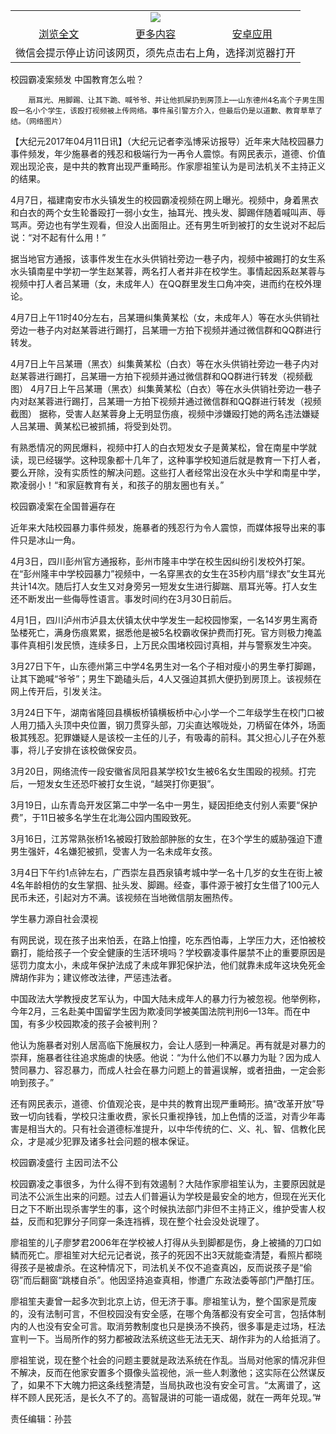 

<table>
  <tr>
    <td align="center" colspan="3">
      <a href="https://github.com/ogate/ogate/blob/master/README.md"><img src="https://cloud.githubusercontent.com/assets/11880933/13434984/f430fae2-e012-11e5-814f-c2df1e82b247.jpg"/></a>
    </td>
  </tr>
  <tr>
    <td align="center">
      <a href="https://s3.ap-south-1.amazonaws.com/ogatem/oGate.htm?c817134&from=oNote">浏览全文</a>
    </td>
    <td align="center">
      <a href="https://s3.ap-south-1.amazonaws.com/ogatem/oGate.htm?from=oNote">更多内容</a>
    </td>
    <td align="center">
      <a href="https://raw.githubusercontent.com/ogate/up/master/ogate.apk">安卓应用</a>
    </td>
  </tr>
  <tr>
    <td align="center" colspan="3">
      微信会提示停止访问该网页，须先点击右上角，选择浏览器打开
    </td>
  </tr>
</table>    



校园霸凌案频发 中国教育怎么啦？






        扇耳光、用脚踢、让其下跪、喊爷爷、并让他抓屎扔到房顶上⋯⋯山东德州4名高个子男生围殴一名小个学生，该殴打视频被上传网络。事件虽引警方介入，但最后仍是以道歉、教育草草了结。（网络图片）




【大纪元2017年04月11日讯】（大纪元记者李泓博采访报导）近年来大陆校园暴力事件频发，年少施暴者的残忍和极端行为一再令人震惊。有网民表示，道德、价值观出现沦丧，是中共的教育出现严重畸形。作家廖祖笙认为是司法机关不主持正义的结果。


4月7日，福建南安市水头镇发生的校园霸凌视频在网上曝光。视频中，身着黑衣和白衣的两个女生轮番殴打一弱小女生，抽耳光、拽头发、脚踢伴随着喊叫声、辱骂声。旁边也有学生观看，但没人出面阻止。还有男生听到被打的女生说对不起后说：“对不起有什么用！”


据当地官方通报，该事件发生在水头供销社旁边一巷子内，视频中被踢打的女生系水头镇南星中学初一学生赵某蓉，两名打人者并非在校学生。事情起因系赵某蓉与视频中打人者吕某珊（女，未成年人）在QQ群里发生口角冲突，进而约在校外理论。


4月7日上午11时40分左右，吕某珊纠集黄某松（女，未成年人）等在水头供销社旁边一巷子内对赵某蓉进行踢打，吕某珊一方拍下视频并通过微信群和QQ群进行转发。


4月7日上午吕某珊（黑衣）纠集黄某松（白衣）等在水头供销社旁边一巷子内对赵某蓉进行踢打，吕某珊一方拍下视频并通过微信群和QQ群进行转发（视频截图）
4月7日上午吕某珊（黑衣）纠集黄某松（白衣）等在水头供销社旁边一巷子内对赵某蓉进行踢打，吕某珊一方拍下视频并通过微信群和QQ群进行转发（视频截图）
据称，受害人赵某蓉身上无明显伤痕，视频中涉嫌殴打她的两名违法嫌疑人吕某珊、黄某松已被抓捕，将受到处罚。


有熟悉情况的网民爆料，视频中打人的白衣短发女子是黄某松，曾在南星中学就读，现已经辍学。这种现象都十几年了，这种事学校知道后就是教育一下打人者，要么开除，没有实质性的解决问题。这些打人者经常出没在水头中学和南星中学，欺凌弱小！“和家庭教育有关，和孩子的朋友圈也有关。”


校园霸凌案在全国普遍存在


近年来大陆校园暴力事件频发，施暴者的残忍行为令人震惊，而媒体报导出来的事件只是冰山一角。


4月3日，四川彭州官方通报称，彭州市隆丰中学在校生因纠纷引发校外打架。在“彭州隆丰中学校园暴力”视频中，一名穿黑衣的女生在35秒内扇“绿衣”女生耳光共计14次。随后打人女生又对身旁另一短发女生进行脚踹、扇耳光等。打人女生还不断发出一些侮辱性语言。事发时间约在3月30日前后。


4月1日，四川泸州市泸县太伏镇太伏中学发生一起校园惨案，一名14岁男生离奇坠楼死亡，满身伤痕累累，据悉他是被5名校霸收保护费而打死。官方则极力掩盖事件真相引发民愤，连续多日，上万民众围堵校园讨真相，并与警察发生冲突。


3月27日下午，山东德州第三中学4名男生对一名个子相对瘦小的男生拳打脚踢，让其下跪喊“爷爷”；男生下跪磕头后，4人又强迫其抓大便扔到房顶上。该视频在网上传开后，引发关注。


3月24日下午，湖南省隆回县横板桥镇横板桥中心小学一个二年级学生在校门口被人用刀插入头顶中央位置，钢刀贯穿头部，刀尖直达喉咙处，刀柄留在体外，场面极其残忍。犯罪嫌疑人是该校一主任的儿子，有吸毒的前科。其父担心儿子在外惹事，将儿子安排在该校做保安员。


3月20日，网络流传一段安徽省凤阳县某学校1女生被6名女生围殴的视频。打完后，一短发女生还恐吓被打女生说，“越哭打你更狠”。


3月19日，山东青岛开发区第二中学一名中一男生，疑因拒绝支付别人索要“保护费”，于11日被多名学生在北海公园内围殴致死。


3月16日，江苏常熟张桥1名被殴打致脸部肿胀的女生，在3个学生的威胁强迫下遭男生强奸，4名嫌犯被抓，受害人为一名未成年女孩。


3月4日下午约1点钟左右，广西崇左县西泉镇考城中学一名十几岁的女生在街上被4名年龄相仿的女生掌掴、扯头发、脚踢。经查，事件源于被打女生借了100元人民币未还，引起对方不满。该视频在当地微信朋友圈热传。


学生暴力源自社会漠视


有网民说，现在孩子出来怕丢，在路上怕撞，吃东西怕毒，上学压力大，还怕被校霸打，能给孩子一个安全健康的生活环境吗？学校霸凌事件屡禁不止的重要原因是惩罚力度太小，未成年保护法成了未成年罪犯保护法，他们就靠未成年这块免死金牌胡作非为；建议修改法律，严惩违法者。


中国政法大学教授皮艺军认为，中国大陆未成年人的暴力行为被忽视。他举例称，今年2月，三名赴美中国留学生因为欺凌同学被美国法院判刑6—13年。而在中国，有多少校园欺凌的孩子会被判刑？


他认为施暴者对别人居高临下施展权力，会让人感到一种满足。再有就是对暴力的崇拜，施暴者往往追求施虐的快感。他说：“为什么他们不以暴力为耻？因为成人赞同暴力、容忍暴力，而成人社会在暴力问题上的普遍误解，或者扭曲，一定会影响到孩子。”


还有网民表示，道德、价值观沦丧，是中共的教育出现严重畸形。搞“改革开放”导致一切向钱看，学校只注重收费，家长只重视挣钱，加上色情的泛滥，对青少年毒害是相当大的。只有社会道德标准提升，以中华传统的仁、义、礼、智、信教化民众，才是减少犯罪及诸多社会问题的根本保证。


校园霸凌盛行 主因司法不公


校园霸凌之事很多，为什么得不到有效遏制？大陆作家廖祖笙认为，主要原因就是司法不公派生出来的问题。过去人们普遍认为学校是最安全的地方，但现在光天化日之下不断出现杀害学生的事，这个时候执法部门非但不主持正义，维护受害人权益，反而和犯罪分子同穿一条连裆裤，现在整个社会没处说理了。


廖祖笙的儿子廖梦君2006年在学校被人打得从头到脚都是伤，身上被捅的刀口如鳞而死亡。廖祖笙对大纪元记者说，孩子的死因不出3天就能查清楚，看照片都晓得孩子是被虐杀。在这种情况下，司法机关不仅不追查真凶，反而说孩子是“偷窃”而后翻窗“跳楼自杀”。他因坚持追查真相，惨遭广东政法委等部门严酷打压。


廖祖笙夫妻曾一起多次到北京上访，但无济于事。廖祖笙认为，整个国家是荒废的，没有法制可言，不但校园没有安全感，在哪个角落都没有安全可言，包括体制内的人也没有安全可言。取消劳教制度也只是换汤不换药，很多事是走过场，枉法宣判一下。当局所作的努力都被政法系统这些无法无天、胡作非为的人给抵消了。


廖祖笙说，现在整个社会的问题主要就是政法系统在作乱。当局对他家的情况非但不解决，反而在他家安置多个摄像头监视他，派一些人刺激他；这实际在公然谋反了，如果不下大魄力把这条线整清楚，当局执政也没有安全可言。“太离谱了，这样不顾人民死活，是长久不了的。高智晟讲的可能一语成偈，就在一两年兑现。”#


责任编辑：孙芸



